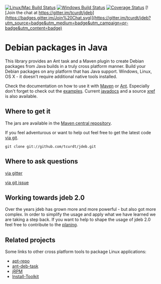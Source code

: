[![Linux/Mac Build Status](https://secure.travis-ci.org/tcurdt/jdeb.png)](http://travis-ci.org/tcurdt/jdeb)
[![Windows Build Status](https://img.shields.io/appveyor/ci/tcurdt/jdeb/master.svg?label=windows)](https://ci.appveyor.com/project/tcurdt/jdeb/branch/master)
[![Coverage Status](https://coveralls.io/repos/tcurdt/jdeb/badge.svg?branch=master&service=github)](https://coveralls.io/github/tcurdt/jdeb?branch=master)
[![Join the chat at https://gitter.im/tcurdt/jdeb](https://badges.gitter.im/Join%20Chat.svg)](https://gitter.im/tcurdt/jdeb?utm_source=badge&utm_medium=badge&utm_campaign=pr-badge&utm_content=badge)

# Debian packages in Java

This library provides an Ant task and a Maven plugin to create Debian packages
from Java builds in a truly cross platform manner. Build your Debian packages
on any platform that has Java support. Windows, Linux, OS X - it doesn't require
additional native tools installed.

Check the documentation on how to use it with [Maven](http://github.com/tcurdt/jdeb/blob/master/docs/maven.md)
or [Ant](http://github.com/tcurdt/jdeb/blob/master/docs/ant.md). Especially don't forget to check out the
[examples](http://github.com/tcurdt/jdeb/blob/master/src/examples/). Current
[javadocs](http://tcurdt.github.com/jdeb/release/1.5/apidocs/) and a source
[xref](http://tcurdt.github.com/jdeb/release/1.5/xref/) is also available.


## Where to get it

The jars are available in the [Maven central repository](http://repo1.maven.org/maven2/org/vafer/jdeb/).

If you feel adventurous or want to help out feel free to get the latest code
[via git](http://github.com/tcurdt/jdeb/tree/master).

    git clone git://github.com/tcurdt/jdeb.git

## Where to ask questions

[via gitter](https://gitter.im/tcurdt/jdeb)

[via git issue](https://github.com/tcurdt/jdeb/issues)


## Working towards jdeb 2.0

Over the years jdeb has grown more and more powerful - but also got more complex. In order to simplify the usage and apply what we have learned we are taking a step back. If you want to help to shape the usage of jdeb 2.0 feel free to contribute to the [planing](https://github.com/tcurdt/jdeb/issues/195).

## Related projects

Some links to other cross platform tools to package Linux applications:
* [apt-repo](https://github.com/theoweiss/apt-repo)
* [ant-deb-task](http://code.google.com/p/ant-deb-task)
* [jRPM](http://jrpm.sourceforge.net)
* [Install-Toolkit](http://install-toolkit.sourceforge.net)
